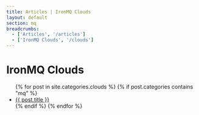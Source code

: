 ```yaml
---
title: Articles | IronMQ Clouds
layout: default
section: mq
breadcrumbs:
  - ['Articles', '/articles']
  - ['IronMQ Clouds', '/clouds']
---
```


<h1>IronMQ Clouds</h1>

<ul>
  {% for post in site.categories.clouds %}
  {% if post.categories contains "mq" %}
  <li><a href="{{ post.url }}">{{ post.title }}</a></li>
  {% endif %}
  {% endfor %}
</ul>
